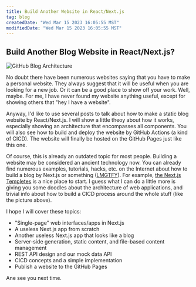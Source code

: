 ```yaml
---
title: Build Another Website in React/Next.js
tag: blog
createdDate: "Wed Mar 15 2023 16:05:55 MST"
modifiedDate: "Wed Mar 15 2023 16:05:55 MST"
---
```


## Build Another Blog Website in React/Next.js?

![GitHub Blog Architecture](/img/arch_blog_nextjs.png)

No doubt there have been numerous websites saying that you have to make a personal website. They always suggest that it will be useful when you are looking for a new job. Or it can be a good place to show off your work. Well, maybe. For me, I have never found my website anything useful, except for showing others that "hey I have a website".

Anyway, I'd like to use several posts to talk about how to make a static blog website by React/Next.js. I will show a little theoy about how it works, especially showing an architecture that encompasses all components. You will also see how to build and deploy the website by GitHub Actions (a kind of CICD). The website will finally be hosted on the GitHub Pages just like this one.

Of course, this is already an outdated topic for most people. Building a website may be considered an ancient technology now. You can already find numerous examples, tutorials, hacks, etc. on the Internet about how to build a blog by Next.js or something ([LMGTFY](https://www.google.com/search?q=how+to+build+a+website+with+react+and+nextjs)). For example, [the Next.js Templetes](https://vercel.com/templates/next.js) is a nice place to start. I guess what I can do a little more is giving you some doodles about the architecture of web applications, and trivial info about how to build a CICD process around the whole stuff (like the picture above).

I hope I will cover these topics:

* "Single-page" web interfaces/apps in Next.js
* A useless Next.js app from scratch
* Another useless Next.js app that looks like a blog
* Server-side generation, static content, and file-based content management
* REST API design and our mock data API
* CICD concepts and a simple implementation
* Publish a website to the GitHub Pages

Ane see you next time.
